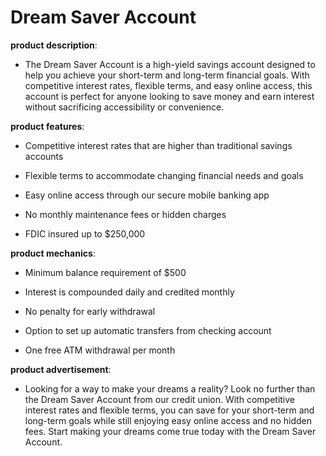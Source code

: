 # Dream Saver Account

**product description**: 

- The Dream Saver Account is a high-yield savings account designed to help you achieve your short-term and long-term financial goals. With competitive interest rates, flexible terms, and easy online access, this account is perfect for anyone looking to save money and earn interest without sacrificing accessibility or convenience.

**product features**: 

- Competitive interest rates that are higher than traditional savings accounts

- Flexible terms to accommodate changing financial needs and goals

- Easy online access through our secure mobile banking app

- No monthly maintenance fees or hidden charges

- FDIC insured up to $250,000

**product mechanics**: 

- Minimum balance requirement of $500

- Interest is compounded daily and credited monthly

- No penalty for early withdrawal

- Option to set up automatic transfers from checking account

- One free ATM withdrawal per month

**product advertisement**: 

- Looking for a way to make your dreams a reality? Look no further than the Dream Saver Account from our credit union. With competitive interest rates and flexible terms, you can save for your short-term and long-term goals while still enjoying easy online access and no hidden fees. Start making your dreams come true today with the Dream Saver Account.

